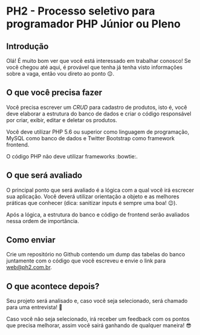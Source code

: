 # PH2 - Processo seletivo para programador PHP Júnior ou Pleno


## Introdução

Olá! É muito bom ver que você está interessado em trabalhar conosco! Se você chegou até aqui, é provável que tenha já tenha visto informações sobre a vaga, então vou direto ao ponto :relieved:.


## O que você precisa fazer

Você precisa escrever um *CRUD* para cadastro de produtos, isto é, você deve elaborar a estrutura do banco de dados e criar o código responsável por criar, exibir, editar e deletar os produtos.

Você deve utilizar PHP 5.6 ou superior como linguagem de programação, MySQL como banco de dados e Twitter Bootstrap como framework frontend.

O código PHP não deve utilizar frameworks :bowtie:.


## O que será avaliado

O principal ponto que será avaliado é a lógica com a qual você irá escrecer sua aplicação. Você deverá utilizar orientação a objeto e as melhores práticas que conhecer (dica: sanitizar inputs é sempre uma boa! :wink:).

Após a lógica, a estrutura do banco e código de frontend serão avaliados nessa ordem de importância.


## Como enviar

Crie um repositório no Github contendo um dump das tabelas do banco juntamente com o código que você escreveu e envie o link para web@ph2.com.br.


## O que acontece depois?

Seu projeto será analisado e, caso você seja selecionado, será chamado para uma entrevista! :clap:

Caso você não seja selecionado, irá receber um feedback com os pontos que precisa melhorar, assim você sairá ganhando de qualquer maneira! :sunglasses:
